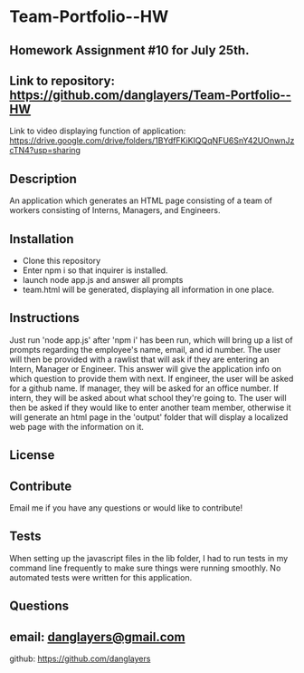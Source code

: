 # Team-Portfolio--HW

## Homework Assignment #10 for July 25th.

Link to repository: https://github.com/danglayers/Team-Portfolio--HW
--- 
Link to video displaying function of application: https://drive.google.com/drive/folders/1BYdfFKiKIQQqNFU6SnY42UOnwnJzcTN4?usp=sharing

## Description
An application which generates an HTML page consisting of a team of workers consisting of Interns, Managers, and Engineers. 

## Installation

* Clone this repository
* Enter npm i so that inquirer is installed.
* launch node app.js and answer all prompts
* team.html will be generated, displaying all information in one place.

## Instructions

Just run 'node app.js' after 'npm i' has been run, which will bring up a list of prompts regarding the employee's name, email, and id number. The user will then be provided with a rawlist that will ask if they are entering an Intern, Manager or Engineer. This answer will give the application info on which question to provide them with next. If engineer, the user will be asked for a github name. If manager, they will be asked for an office number. If intern, they will be asked about what school they're going to. The user will then be asked if they would like to enter another team member, otherwise it will generate an html page in the 'output' folder that will display a localized web page with the information on it. 

## License

## Contribute

Email me if you have any questions or would like to contribute!

## Tests

When setting up the javascript files in the lib folder, I had to run tests in my command line frequently to make sure things were running smoothly. No automated tests were written for this application. 

## Questions
email: danglayers@gmail.com
---
github: https://github.com/danglayers